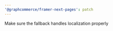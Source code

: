 ```yaml
---
'@graphcommerce/framer-next-pages': patch
---
```


Make sure the fallback handles localization properly
